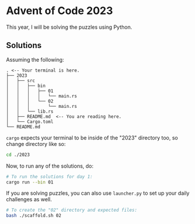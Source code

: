 # Advent of Code 2023

This year, I will be solving the puzzles using Python.

## Solutions

Assuming the following:

```
. <-- Your terminal is here.
├── 2023
│   ├── src
│   │   ├── bin
│   │   │   ├── 01
│   │   │   │   └── main.rs
│   │   │   └── 02
│   │   │       └── main.rs
│   │   └── lib.rs
│   ├── README.md  <-- You are reading here.
│   └── Cargo.toml
└── README.md
```

`cargo` expects your terminal to be inside of the "2023" directory too,
so change directory like so:

```bash
cd ./2023
```

Now, to run any of the solutions, do:

```bash
# To run the solutions for day 1:
cargo run --bin 01
```

If you are solving puzzles, you can also use `launcher.py` to set up your daily
challenges as well.

```bash
# To create the "02" directory and expected files:
bash ./scaffold.sh 02
```
